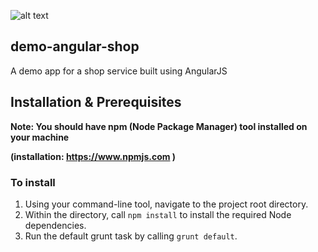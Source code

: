 ![alt text](https://travis-ci.org/burhan-demo-apps/demo-angular-shop.svg?branch=master)

## demo-angular-shop
A demo app for a shop service built using AngularJS

## Installation & Prerequisites
<b>Note: You should have npm (Node Package Manager) tool installed on your machine 

(installation: https://www.npmjs.com )
</b>

### To install
1. Using your command-line tool, navigate to the project root directory.
2. Within the directory, call ```npm install``` to install the required Node dependencies.  
2. Run the default grunt task by calling ```grunt default```.
 